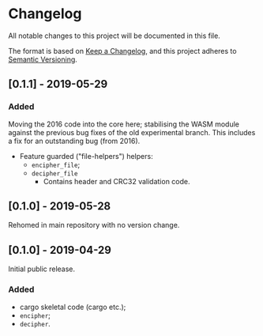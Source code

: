 # Changelog

All notable changes to this project will be documented in this file.

The format is based on [Keep a Changelog](https://keepachangelog.com/en/1.0.0/),
and this project adheres to [Semantic Versioning](https://semver.org/spec/v2.0.0.html).

## [0.1.1] - 2019-05-29

### Added

Moving the 2016 code into the core here; stabilising the WASM module against the previous bug fixes of the old experimental branch.  This includes a fix for an outstanding bug (from 2016).

 * Feature guarded ("file-helpers") helpers:
   * `encipher_file`;
   * `decipher_file`
     * Contains header and CRC32 validation code.

## [0.1.0] - 2019-05-28

Rehomed in main repository with no version change.

## [0.1.0] - 2019-04-29

Initial public release.

### Added

  * cargo skeletal code (cargo etc.);
  * `encipher`;
  * `decipher`.